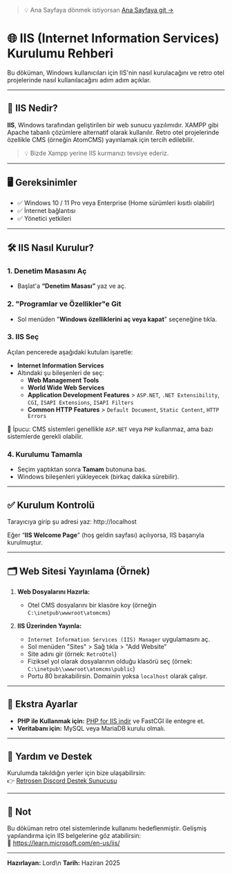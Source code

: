> 💡 Ana Sayfaya dönmek istiyorsan [Ana Sayfaya git →](./baslangic-rehberi.md)

# 🌐 IIS (Internet Information Services) Kurulumu Rehberi

Bu döküman, Windows kullanıcıları için IIS'nin nasıl kurulacağını ve retro otel projelerinde nasıl kullanılacağını adım adım açıklar.

---

## 🧩 IIS Nedir?

**IIS**, Windows tarafından geliştirilen bir web sunucu yazılımıdır. XAMPP gibi Apache tabanlı çözümlere alternatif olarak kullanılır. Retro otel projelerinde özellikle CMS (örneğin AtomCMS) yayınlamak için tercih edilebilir.
> 💡 Bizde Xampp yerine IIS kurmanızı tevsiye ederiz.

---

## 🖥️ Gereksinimler

- ✅ Windows 10 / 11 Pro veya Enterprise (Home sürümleri kısıtlı olabilir)
- ✅ İnternet bağlantısı
- ✅ Yönetici yetkileri

---

## 🛠️ IIS Nasıl Kurulur?

### 1. Denetim Masasını Aç
- Başlat'a **“Denetim Masası”** yaz ve aç.

### 2. "Programlar ve Özellikler"e Git
- Sol menüden "**Windows özelliklerini aç veya kapat**" seçeneğine tıkla.

### 3. IIS Seç
Açılan pencerede aşağıdaki kutuları işaretle:

- **Internet Information Services**
- Altındaki şu bileşenleri de seç:
  - **Web Management Tools**
  - **World Wide Web Services**
  - **Application Development Features** > `ASP.NET`, `.NET Extensibility`, `CGI`, `ISAPI Extensions`, `ISAPI Filters`
  - **Common HTTP Features** > `Default Document`, `Static Content`, `HTTP Errors`

📝 İpucu: CMS sistemleri genellikle `ASP.NET` veya `PHP` kullanmaz, ama bazı sistemlerde gerekli olabilir.

### 4. Kurulumu Tamamla
- Seçim yaptıktan sonra **Tamam** butonuna bas.
- Windows bileşenleri yükleyecek (birkaç dakika sürebilir).

---

## ✅ Kurulum Kontrolü

Tarayıcıya girip şu adresi yaz:
http://localhost


Eğer “**IIS Welcome Page**” (hoş geldin sayfası) açılıyorsa, IIS başarıyla kurulmuştur.

---

## 🗂️ Web Sitesi Yayınlama (Örnek)

1. **Web Dosyalarını Hazırla:**
   - Otel CMS dosyalarını bir klasöre koy (örneğin `C:\inetpub\wwwroot\atomcms`)

2. **IIS Üzerinden Yayınla:**
   - `Internet Information Services (IIS) Manager` uygulamasını aç.
   - Sol menüden "Sites" > Sağ tıkla > "Add Website"
   - Site adını gir (örnek: `RetroOtel`)
   - Fiziksel yol olarak dosyalarının olduğu klasörü seç (örnek: `C:\inetpub\\wwwroot\atomcms\public`)
   - Portu 80 bırakabilirsin. Domainin yoksa `localhost` olarak çalışır.

---

## 🧪 Ekstra Ayarlar

- **PHP ile Kullanmak için:** [PHP for IIS indir](https://windows.php.net/download) ve FastCGI ile entegre et.
- **Veritabanı için:** MySQL veya MariaDB kurulu olmalı.

---

## 💬 Yardım ve Destek

Kurulumda takıldığın yerler için bize ulaşabilirsin:  
👉 [Retrosen Discord Destek Sunucusu](https://discord.gg/seninlinkin)

---

## 📌 Not

Bu döküman retro otel sistemlerinde kullanımı hedeflenmiştir. Gelişmiş yapılandırma için IIS belgelerine göz atabilirsin:  
🔗 https://learn.microsoft.com/en-us/iis/

---

**Hazırlayan:** Lord\n
**Tarih:** Haziran 2025  
